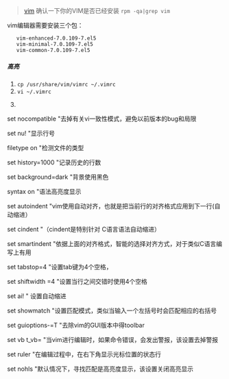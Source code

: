 > [vim](https://blog.csdn.net/houqd2012/article/details/8111738)
 确认一下你的VIM是否已经安装 `rpm -qa|grep vim`

 vim编辑器需要安装三个包：
```
   vim-enhanced-7.0.109-7.el5
   vim-minimal-7.0.109-7.el5
   vim-common-7.0.109-7.el5
```

##### 高亮

1. `cp /usr/share/vim/vimrc ~/.vimrc`
2. `vi ~/.vimrc`
3. ```
set nocompatible "去掉有关vi一致性模式，避免以前版本的bug和局限

set nu! "显示行号

filetype on "检测文件的类型

set history=1000 "记录历史的行数

set background=dark "背景使用黑色

syntax on "语法高亮度显示

set autoindent "vim使用自动对齐，也就是把当前行的对齐格式应用到下一行(自动缩进）

set cindent "（cindent是特别针对 C语言语法自动缩进）

set smartindent "依据上面的对齐格式，智能的选择对齐方式，对于类似C语言编写上有用

set tabstop=4 "设置tab键为4个空格，

set shiftwidth =4 "设置当行之间交错时使用4个空格

set ai! " 设置自动缩进

set showmatch "设置匹配模式，类似当输入一个左括号时会匹配相应的右括号

set guioptions-=T "去除vim的GUI版本中得toolbar

set vb t_vb= "当vim进行编辑时，如果命令错误，会发出警报，该设置去掉警报

set ruler "在编辑过程中，在右下角显示光标位置的状态行

set nohls "默认情况下，寻找匹配是高亮度显示，该设置关闭高亮显示

```